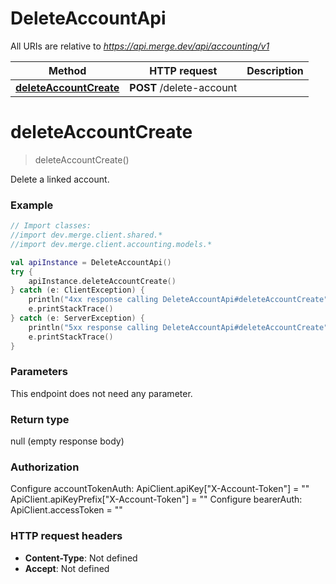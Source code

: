 # DeleteAccountApi

All URIs are relative to *https://api.merge.dev/api/accounting/v1*

Method | HTTP request | Description
------------- | ------------- | -------------
[**deleteAccountCreate**](DeleteAccountApi.md#deleteAccountCreate) | **POST** /delete-account | 


<a name="deleteAccountCreate"></a>
# **deleteAccountCreate**
> deleteAccountCreate()



Delete a linked account.

### Example
```kotlin
// Import classes:
//import dev.merge.client.shared.*
//import dev.merge.client.accounting.models.*

val apiInstance = DeleteAccountApi()
try {
    apiInstance.deleteAccountCreate()
} catch (e: ClientException) {
    println("4xx response calling DeleteAccountApi#deleteAccountCreate")
    e.printStackTrace()
} catch (e: ServerException) {
    println("5xx response calling DeleteAccountApi#deleteAccountCreate")
    e.printStackTrace()
}
```

### Parameters
This endpoint does not need any parameter.

### Return type

null (empty response body)

### Authorization


Configure accountTokenAuth:
    ApiClient.apiKey["X-Account-Token"] = ""
    ApiClient.apiKeyPrefix["X-Account-Token"] = ""
Configure bearerAuth:
    ApiClient.accessToken = ""

### HTTP request headers

 - **Content-Type**: Not defined
 - **Accept**: Not defined


